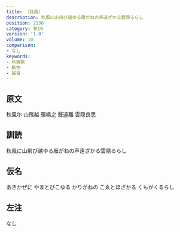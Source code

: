 ```yaml
---
title: （詠鴈）
description: 秋風に山飛び越ゆる雁がねの声遠ざかる雲隠るらし
position: 2136
category: 巻10
version: '1.0'
volume: 10
comparison:
- なし
keywords:
- 秋雑歌
- 動物
- 属目
---
```


## 原文

秋風尓 山飛越 鴈鳴之 聲遠離 雲隠良思

## 訓読

秋風に山飛び越ゆる雁がねの声遠ざかる雲隠るらし

## 仮名

あきかぜに やまとびこゆる かりがねの こゑとほざかる くもがくるらし

## 左注

なし
